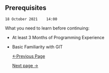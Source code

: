 ## Prerequisites ##

    18 October 2021    14:00

What you need to learn before continuing:

- At least 3 Months of Programming Experience 
- Basic Familiarity with GIT 

  [<-Previous Page](https://github.com/kanitmann/Learn_With_Me/tree/master/Docker)                                        
  
  [Next page ->](https://github.com/kanitmann/Learn_With_Me/blob/master/Docker/1.%20Pre-requisites.MD)
